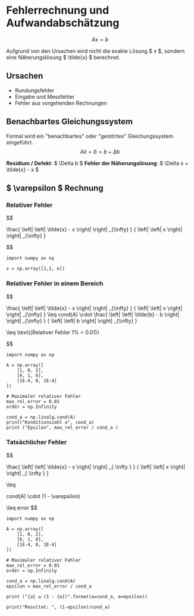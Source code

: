 # Fehlerrechnung und Aufwandabschätzung

$$
	Ax = b
$$

Aufgrund von den Ursachen wird nicht die exakte Lösung $ x $, sondern eine Näherungslösung $ \tilde{x} $ berechnet.

## Ursachen
- Rundungsfehler
- Eingabe und Messfehler
- Fehler aus vorgehenden Rechnungen

## Benachbartes Gleichungssystem
Formal wird ein "benachbartes" oder "gestörtes" Gleichungssystem eingeführt.
$$
A \tilde{x} = \tilde{b} = b+ \Delta b
$$

**Residium / Defekt**: $ \Delta b $
**Fehler der Näherungslösung**: $ \Delta x = \tilde{x} - x $

## $ \varepsilon $ Rechnung 

### Relativer Fehler

$$

\frac{
	\left|
	\left|
	\tilde{x} - x
	\right|
	\right|
	_{\infty}
}
{
	\left|
	\left|
	x
	\right|
	\right|
	_{\infty}
}

$$

```python,editable
import numpy as np

x = np.array([1,1, e])

```

### Relativer Fehler in einem Bereich

$$

\frac{
	\left|
	\left|
	\tilde{x} - x
	\right|
	\right|
	_{\infty}
}
{
	\left|
	\left|
	x
	\right|
	\right|
	_{\infty}
}
\leq
cond(A) \cdot
\frac{
	\left|
	\left|
	\tilde{b} - b
	\right|
	\right|
	_{\infty}
}
{
	\left|
	\left|
	b
	\right|
	\right|
	_{\infty}
}

\leq
\text{(Relativer Fehler 1\% = 0.01)}

$$


```python,edtiable
import numpy as np

A = np.array([
	[1, 0, 2],
	[0, 1, 0],
	[1E-4, 0, 1E-4]
])

# Maximaler relativer Fehler 
max_rel_error = 0.01
order = np.Infinity

cond_a = np.linalg.cond(A)
print("Konditionszahl a", cond_a)
print ("Epsilon", max_rel_error / cond_a )
```

### Tatsächlicher Fehler

$$

\frac{
	\left|
	\left|
		\tilde{x} - x
	\right|
	\right|	
	_{
		\infty
	}
}
{
	\left|
	\left|
		x
	\right|
	\right|	
	_{
		\infty
	}
}

\leq

cond(A)
\cdot
(1 - \varepsilon)

\leq
error
$$

```python,edtiable
import numpy as np

A = np.array([
	[1, 0, 2],
	[0, 1, 0],
	[1E-4, 0, 1E-4]
])

# Maximaler relativer Fehler 
max_rel_error = 0.01
order = np.Infinity

cond_a = np.linalg.cond(A)
epsilon = max_rel_error / cond_a

print ("{a} ≤ (1 - {e})".format(a=cond_a, e=epsilon))

print("Resultat: ", (1-epsilon)/cond_a)
```
